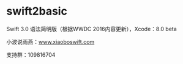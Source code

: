 # swift2basic
Swift 3.0 语法简明版（根据WWDC 2016内容更新），Xcode：8.0 beta

小波说雨燕：www.xiaoboswift.com 

支持群：109816704  
